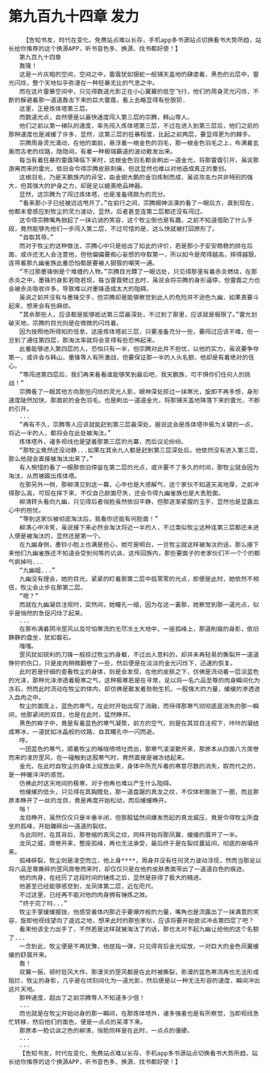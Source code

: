 # 第九百九十四章 发力
        【告知书友，时代在变化，免费站点难以长存，手机app多书源站点切换看书大势所趋，站长给你推荐的这个换源APP，听书音色多、换源、找书都好使！】
       第九百九十四章
       轰隆！
       这是一片灰暗的空间，空间之中，雷霆犹如银蛇一般铺天盖地的肆虐着，黑色的云层中，雷光闪烁，整个天地似乎弥漫在一种狂暴无比的气息之中。
       而在这片雷暴空间中，只见得数道光影正在小心翼翼的低空飞行，他们的周身灵光闪烁，不断的躲避着那一道道轰击下来的巨大雷霆，看上去略显得有些狼狈.
       这里，正是炼体塔第三层。
       而数道光点，自然便是以最快速度闯入第三层的宗腾，韩山等人。
       他们之前以第一梯队的速度，率先闯入炼体塔第三层，不过在进入到第三层后，他们之前的那种速度也是减缓了许多，显然，这第三层的狂暴程度，比起之前两层，要显得更为的棘手。
       宗腾周身灵光涌动，在他的面前，悬浮着一根金色的羽毛，那一根金色羽毛之上，布满着玄奥而古老的纹路，隐隐间，有着一种极端霸道的波动散发出来。
       每当有着狂暴的雷霆降临下来时，这根金色羽毛都会刷出一道金光，将那雷霆引开，虽说那游离而来的雷光，依旧会令得宗腾皮肤刺痛，但这显然也难以对他造成真正的重创。
       这根羽毛，乃是天鹏族内的异宝，由金翅大鹏的金羽炼制而成，虽说攻击力并非特别的强大，但其强大的护身之力，却是足以媲美绝品神器。
       显然，这宗腾为了闯过炼体塔，也是准备得颇为的充分。
       “看来那小子已经被远远甩开了。”在前行之间，宗腾眼神淡漠的看了一眼后方，直到现在，他都未曾感应到牧尘的灵力波动，显然，后者甚至连第二层都还没有闯过。
       这令得宗腾嘴角掀起了一抹讥诮的笑容，这个牧尘倒也是有趣，之前不知道借助了什么手段，竟然能够先他们一步闯入第二层，不过可惜的是，这么快就被打回原形了。
       “自取其辱。”
       而对于牧尘的这种做法，宗腾心中只是给出了如此的评价，若是那小子安安稳稳的排在后面，或许还无人会注意他，但他偏偏要痴心妄想的夺取第一，所以如今是爬得越高，摔得越狠，连带着那九幽雀族此番恐怕都是要被人狠狠的嘲笑一通。
       “不过那墨锋倒是个难缠的人物。”宗腾目光瞟了一眼远处，只见得那里有着赤炎燃烧，在那赤炎之中，墨锋的身影若隐若现，每当雷霆劈过去时，虽说会将宗腾的身形逼停，但雷霆之力也会被赤炎吸收许多，导致难以对墨锋造成太大的阻碍。
       虽说之前并没有与墨锋交手，但宗腾却是能够察觉到此人的危险并不逊色九幽，如果真要斗起来，想来会有些麻烦。
       “其余那些人，应该都是能够抵达第三层最深处，不过到了那里，应该就是极限了。”雷光划破天地，宗腾的目光则是在微微的闪烁着。
       因为按照他所得知的信息，这座炼体塔前三层，只要准备充分一些，要闯过应该不难，但一旦到了通往第四层，那淘汰率就将会变得有些恐怖起来。
       此番能够进入第四层的人，恐怕只有一半，但宗腾对此并不担忧，以他的实力，虽说要争夺第一，或许会与韩山，墨锋等人有所激战，但要保证那一半的人头名额，他却是有着绝对的信心。
       “等闯进第四层后，我们再来看看谁能够笑到最后吧，我天鹏族，可不惧你们任何人的挑战！”
       宗腾看了一眼其他方向那些闪烁的灵光人影，眼神深处掠过一抹寒光，旋即不再多想，身形速度陡然加快，那面前的金色羽毛，也是刷出一道道金光，将那铺天盖地降落下来的雷光，不断的引开。
       ...
       “再有不久，宗腾等人应该就能赶到第三层最深处，据说这会是炼体塔中极为关键的一点，将近一半的人，都将会在此处被淘汰。”
       炼体塔外，诸多视线也是望着那第三层的光幕，而后议论纷纷。
       “那牧尘竟然还没动静...如果在其余九人都是赶到第三层深处后，他依然没有进入第三层，那么他就会直接被淘汰出来了。”
       有人惋惜的看了一眼那依旧停留在第二层的光点，或许要不了多久的时间，那牧尘就会因为淘汰，从而被踢出炼体塔。
       在那另外一侧，那柳清见到这一幕，心中也是大感解气，这个家伙不知道天高地厚，之前冲得那么高，可现在摔下来，不仅自己颜面尽失，还会令得九幽雀族也是大丢脸面。
       柳清转头看向九幽，只见得后者俏脸虽然依旧平静，但那逐渐紧握的玉手，显然也是显露出心中的担忧。
       “等到这家伙被彻底淘汰后，我看你还能有何脸面！”
       柳清心中冷笑，虽说接下来必然会淘汰将近一半的人，不过类似牧尘这种连第三层都还未进入便是被淘汰的，显然还是第一个。
       在九幽身侧，墨铃小脸上也满是担心，她可是明白，一旦牧尘就这样被淘汰的话，那么接下来他们九幽雀族还不知道会受到何等的讥讽，这传回族内，那些要面子的老家伙们不一个个的都气疯掉吗...
       “九幽姐...”
       九幽没有理会，她的目光，紧紧的盯着那第二层中孤零零的光点，即便是此时，她依然不相信，牧尘会止步在那第二层。
       “嗯？”
       而就在九幽凝目注视时，突然间，她瞳孔一缩，因为在这一霎那，她察觉到那一道光点，似乎是悄然的急促闪烁了起来。
       ...
       在那布满着阴冷罡风以及可怕寒流的无尽冻土大地中，一座孤峰上，那道削瘦的身影，依旧静静的盘坐，犹如磐石。
       嗤嗤。
       罡风犹如锐利的刀锋一般掠过牧尘的身躯，不过出人意料的，却并未再轻易的撕裂开一道道狰狞的伤口，只是皮肉稍微翻卷了一些，然后便是在淡淡的金光闪烁下，迅速的恢复。
       此时若是仔细的查看牧尘的身体，则是会发现，在他的皮肤之下，仿佛是流动着一层淡蓝色的光泽，那种光泽渗透着极寒之气，这种极寒若是在寻常，足以将一名六品至尊的肉身瞬间化为冻石，然而此时流动在牧尘的体内，却仿佛是散发着勃勃生机，一股强大的力量，缓缓的渗透进入血肉之中。
       牧尘的面庞上，蓝色的寒气，在此时开始出现了消融，而待得那寒气彻彻底底消失的那一瞬间，他那紧闭的双目，也是在此时，猛然睁开。
       黑色的眸子中，竟是有着蓝色的寒气凝聚，前方的空气，则是在其双目注视下，咔咔的凝结成寒冰，一道犹如冰晶般的纹路，自其瞳孔中一闪而逝。
       呼。
       一团蓝色的寒气，顺着牧尘的喉咙喷喷吐而出，那寒气滚滚散开来，那原本从四面八方席卷而来的凌厉罡风，在一碰触到这股寒气时，竟然直接是被冻结起来。
       金光，在此时自牧尘的身体上绽放出来，身体中所充斥着的寒意尽数的消失，取而代之的，是一种暖洋洋的感觉。
       仿佛此时这天地间的极寒，对于他再也难以产生什么阻碍。
       他缓缓的低头，只见得在其胸膛处，那一道盘踞的真龙之纹，不仅体积膨胀了一圈，而且那原本睁开了一丝的龙目，竟是再度开始松动，而后缓缓睁开。
       嗡！
       龙目睁开，虽然仅仅只是半垂半闭，但那股猛然间爆发而起的真龙威压，竟是令得牧尘所盘坐的孤峰，开始蹦碎出一道道的裂纹。
       与此同时，在其背后，那卷缩的真凤之纹，同样开始将那凤翼，缓缓的展开了一半。
       龙凤之威，席卷开来，整座孤峰，再也无法承受，最后终于是在裂纹蔓延间，彻底的崩塌开来。
       孤峰碎裂，牧尘则是凌空而立，他上身****，周身并没有任何灵力波动浮现，然而当那足以将六品至尊撕碎的罡风席卷而来时，却仅仅只是在他的皮肤表面带出了一道道白色的痕迹。
       他的肉身，在经历了这段时间的锤炼之后，显然是获得了极大的精进。
       他甚至已经能够感觉到，龙凤体第二层，近在咫尺。
       不过这里，已经再不能对他的肉身拥有锤炼之效。
       “终于完了吗...”
       牧尘手掌缓缓握拢，他感受着体内那近乎要爆炸般的力量，嘴角也是流露出了一抹满意的笑容，旋即他视线望向了遥远之地，想来此时的那些家伙，应该将要开始尝试冲击第四层了吧？
       看来他该全力出手了，不然若是这样就被淘汰了的话，那也太对不起九幽让给他的这个名额了...
       一念到此，牧尘便是不再犹豫，他屈指一弹，只见得背后金光绽放，一对巨大的金色凤翼缓缓的舒展开来。
       轰！
       双翼一振，顿时狂风大作，那漫天的罡风都是在此时被撕裂，弥漫的蓝色寒流再也无法形成阻拦，牧尘的身影，几乎是在顷刻间化为一道光影，然后便是以一种无法形容的速度，瞬间冲出这片天地。
       那种速度，超出了之前宗腾等人不知道多少倍！
       ...
       而也就是在牧尘开始动身的那一瞬间，在那炼体塔外，诸多强者也是有所察觉，当即视线急忙转移，然后他们的面色，便是一点点的呆滞下来。
       那原本一脸讥讽之色的柳清，俏脸同样是在此时，一点点的僵硬。
       ...
       ...
       【告知书友，时代在变化，免费站点难以长存，手机app多书源站点切换看书大势所趋，站长给你推荐的这个换源APP，听书音色多、换源、找书都好使！】